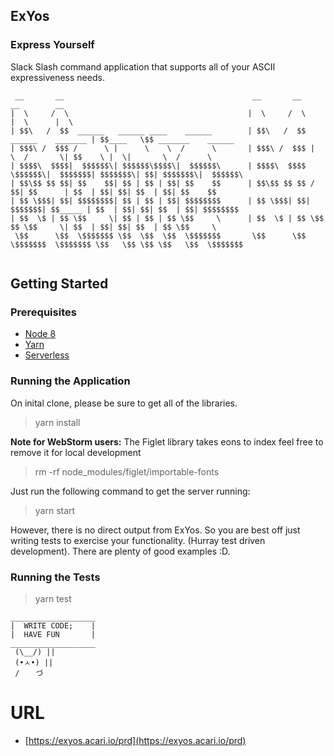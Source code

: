 ExYos
---
### Express Yourself

Slack Slash command application that supports all of your ASCII expressiveness needs.
```$xslt
 __       __                                          __       __                      __        __                     
|  \     /  \                                        |  \     /  \                    |  \      |  \                    
| $$\   /  $$  ______   ______ ____    ______        | $$\   /  $$  ______    _______ | $$____   \$$ _______    ______  
| $$$\ /  $$$ /      \ |      \    \  /      \       | $$$\ /  $$$ |      \  /       \| $$    \ |  \|       \  /      \ 
| $$$$\  $$$$|  $$$$$$\| $$$$$$\$$$$\|  $$$$$$\      | $$$$\  $$$$  \$$$$$$\|  $$$$$$$| $$$$$$$\| $$| $$$$$$$\|  $$$$$$\
| $$\$$ $$ $$| $$    $$| $$ | $$ | $$| $$    $$      | $$\$$ $$ $$ /      $$| $$      | $$  | $$| $$| $$  | $$| $$    $$
| $$ \$$$| $$| $$$$$$$$| $$ | $$ | $$| $$$$$$$$      | $$ \$$$| $$|  $$$$$$$| $$_____ | $$  | $$| $$| $$  | $$| $$$$$$$$
| $$  \$ | $$ \$$     \| $$ | $$ | $$ \$$     \      | $$  \$ | $$ \$$    $$ \$$     \| $$  | $$| $$| $$  | $$ \$$     \
 \$$      \$$  \$$$$$$$ \$$  \$$  \$$  \$$$$$$$       \$$      \$$  \$$$$$$$  \$$$$$$$ \$$   \$$ \$$ \$$   \$$  \$$$$$$$
                                                                                                       
```
## Getting Started

### Prerequisites
- [Node 8](https://nodejs.org/en/download/)
- [Yarn](https://yarnpkg.com/en/)
- [Serverless](https://serverless.com/framework/docs/getting-started/)

### Running the Application

On inital clone, please be sure to get all of the libraries.

> yarn install

**Note for WebStorm users:** The Figlet library takes eons to index feel free to remove it for local development

> rm -rf node_modules/figlet/importable-fonts

Just run the following command to get the server running:

> yarn start

However, there is no direct output from ExYos.
So you are best off just writing tests to exercise your functionality. (Hurray test driven development).
There are plenty of good examples :D.

### Running the Tests

> yarn test

```$xslt
___________________
|  WRITE CODE;    |
|  HAVE FUN       |
___________________
 (\__/) ||
 (•ㅅ•) ||
 / 　 づ
```


# URL

- [https://exyos.acari.io/prd](https://exyos.acari.io/prd)